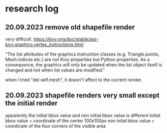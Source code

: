 # research log


## 20.09.2023 remove old shapefile render
very difficult.
https://kivy.org/doc/stable/api-kivy.graphics.vertex_instructions.html

"The list attributes of the graphics instruction classes (e.g. Triangle.points, Mesh.indices etc.) are not Kivy properties but Python properties. As a consequence, the graphics will only be updated when the list object itself is changed and not when list values are modified."

when I tried "del self.mesh", it doesn't affect to the current render.

## 20.09.2023 shapefile renders very small except the initial render
apparently the initial bbox value and non initial bbox value is different
initial bbox value = coordinate of the center 100x100px
non inital bbox value = coordinate of the four corners of the visible area